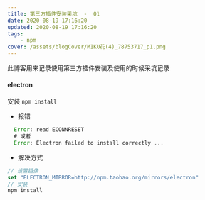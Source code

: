 ```yaml
---
title: 第三方插件安装采坑  -  01
date: 2020-08-19 17:16:20
updated: 2020-08-19 17:16:20
tags:
    - npm
cover: /assets/blogCover/MIKU花(4)_78753717_p1.png
---
```


  此博客用来记录使用第三方插件安装及使用的时候采坑记录

####  electron

  安装 `npm install`

  * 报错

  ~~~js
    Error: read ECONNRESET
    # 或者
    Error: Electron failed to install correctly ...
  ~~~

  * 解决方式

  ~~~js
  // 设置镜像
  set "ELECTRON_MIRROR=http://npm.taobao.org/mirrors/electron"
  // 安装
  npm install
  ~~~
